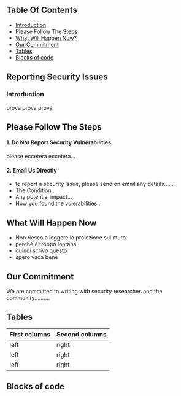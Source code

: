 ## Table Of Contents




* [Introduction](###Introduction)
* [Please Follow The Steps](##Please-Follow-The-Steps)
* [What Will Happen Now?](##What-Will-Happen-Now)
* [Our Commitment](##Our-Commitment)
* [Tables](Tables)
* [Blocks of code](##Blocks-of-code)


## Reporting Security Issues

### Introduction


prova prova prova


## Please Follow The Steps

#### 1. Do Not Report Security Vulnerabilities

please eccetera eccetera...
  



#### 2. Email Us Directly

 * to report a security issue, please send on email any details.......
 * The Condition...
 * Any potential impact...
 * How you found the vulerabilities...


## What Will Happen Now

* Non riesco a leggere la proiezione sul muro
* perchè è troppo lontana
* quindi scrivo questo
* spero vada bene


## Our Commitment

We are committed to writing with security researches and the community..........


## Tables


| First columns  | Second columns |
| ------------- | ------------- |
| left  | right  |
| left  | right  |
| left  | right  |


## Blocks of code

